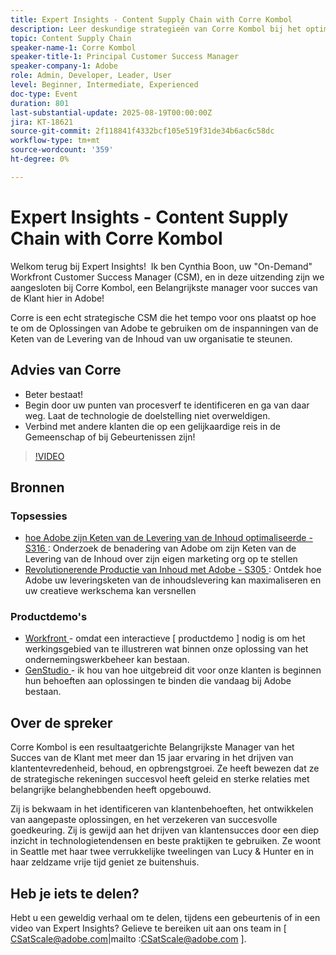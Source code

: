 ```yaml
---
title: Expert Insights - Content Supply Chain with Corre Kombol
description: Leer deskundige strategieën van Corre Kombol bij het optimaliseren van uw inhoudsleveringsketen met de oplossingen van Adobe. Verhoog de efficiëntie, de samenwerking en de resultaten.
topic: Content Supply Chain
speaker-name-1: Corre Kombol
speaker-title-1: Principal Customer Success Manager
speaker-company-1: Adobe
role: Admin, Developer, Leader, User
level: Beginner, Intermediate, Experienced
doc-type: Event
duration: 801
last-substantial-update: 2025-08-19T00:00:00Z
jira: KT-18621
source-git-commit: 2f118841f4332bcf105e519f31de34b6ac6c58dc
workflow-type: tm+mt
source-wordcount: '359'
ht-degree: 0%

---
```



# Expert Insights - Content Supply Chain with Corre Kombol

Welkom terug bij Expert Insights!  Ik ben Cynthia Boon, uw &quot;On-Demand&quot; Workfront Customer Success Manager (CSM), en in deze uitzending zijn we aangesloten bij Corre Kombol, een Belangrijkste manager voor succes van de Klant hier in Adobe!  

Corre is een echt strategische CSM die het tempo voor ons plaatst op hoe te om de Oplossingen van Adobe te gebruiken om de inspanningen van de Keten van de Levering van de Inhoud van uw organisatie te steunen. 

## Advies van Corre

* Beter bestaat! 
* Begin door uw punten van procesverf te identificeren en ga van daar weg. Laat de technologie de doelstelling niet overweldigen.
* Verbind met andere klanten die op een gelijkaardige reis in de Gemeenschap of bij Gebeurtenissen zijn! 

>[!VIDEO](https://video.tv.adobe.com/v/3470000/?learn=on&enablevpops&captions=dut)

## Bronnen

### Topsessies

* [ hoe Adobe zijn Keten van de Levering van de Inhoud optimaliseerde - S316 ](https://business.adobe.com/summit/2024/sessions/how-adobe-optimized-its-content-supply-chain-s316.html): Onderzoek de benadering van Adobe om zijn Keten van de Levering van de Inhoud over zijn eigen marketing org op te stellen 
* [ Revolutionerende Productie van Inhoud met Adobe - S305 ](https://business.adobe.com/summit/2024/sessions/revolutionizing-content-production-with-adobe-s305.html) : Ontdek hoe Adobe uw leveringsketen van de inhoudslevering kan maximaliseren en uw creatieve werkschema kan versnellen 

### Productdemo&#39;s

* [ Workfront ](https://business.adobe.com/product-demos/workfront/interactive-tour.html) - omdat een interactieve [ productdemo ] nodig is om het werkingsgebied van te illustreren wat binnen onze oplossing van het ondernemingswerkbeheer kan bestaan.  
* [ GenStudio ](https://business.adobe.com/resources/sdk/getting-started-with-adobe-genstudio.html) - ik hou van hoe uitgebreid dit voor onze klanten is beginnen hun behoeften aan oplossingen te binden die vandaag bij Adobe bestaan.

## Over de spreker 

Corre Kombol is een resultaatgerichte Belangrijkste Manager van het Succes van de Klant met meer dan 15 jaar ervaring in het drijven van klantentevredenheid, behoud, en opbrengstgroei. Ze heeft bewezen dat ze de strategische rekeningen succesvol heeft geleid en sterke relaties met belangrijke belanghebbenden heeft opgebouwd.

Zij is bekwaam in het identificeren van klantenbehoeften, het ontwikkelen van aangepaste oplossingen, en het verzekeren van succesvolle goedkeuring. Zij is gewijd aan het drijven van klantensucces door een diep inzicht in technologietendensen en beste praktijken te gebruiken. Ze woont in Seattle met haar twee verrukkelijke tweelingen van Lucy &amp; Hunter en in haar zeldzame vrije tijd geniet ze buitenshuis. 

## Heb je iets te delen?

Hebt u een geweldig verhaal om te delen, tijdens een gebeurtenis of in een video van Expert Insights? Gelieve te bereiken uit aan ons team in [ CSatScale@adobe.com|mailto :CSatScale@adobe.com ].
